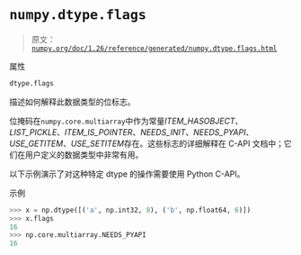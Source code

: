 # `numpy.dtype.flags`

> 原文：[`numpy.org/doc/1.26/reference/generated/numpy.dtype.flags.html`](https://numpy.org/doc/1.26/reference/generated/numpy.dtype.flags.html)

属性

```py
dtype.flags
```

描述如何解释此数据类型的位标志。

位掩码在`numpy.core.multiarray`中作为常量*ITEM_HASOBJECT*、*LIST_PICKLE*、*ITEM_IS_POINTER*、*NEEDS_INIT*、*NEEDS_PYAPI*、*USE_GETITEM*、*USE_SETITEM*存在。这些标志的详细解释在 C-API 文档中；它们在用户定义的数据类型中非常有用。

以下示例演示了对这种特定 dtype 的操作需要使用 Python C-API。

示例

```py
>>> x = np.dtype([('a', np.int32, 8), ('b', np.float64, 6)])
>>> x.flags
16
>>> np.core.multiarray.NEEDS_PYAPI
16 
```
